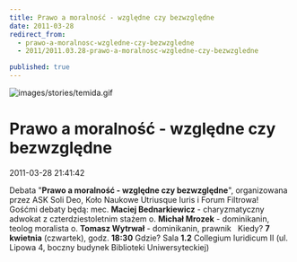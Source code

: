 ```yaml
---
title: Prawo a moralność - względne czy bezwzględne
date: 2011-03-28
redirect_from: 
  - prawo-a-moralnosc-wzgledne-czy-bezwzgledne
  - 2011/2011.03.28-prawo-a-moralnosc-wzgledne-czy-bezwzgledne

published: true
---
```



![images/stories/temida.gif](images/stories/temida.gif)

# Prawo a moralność - względne czy bezwzględne

<time>2011-03-28 21:41:42</time>



Debata "**Prawo a moralność - względne czy bezwzględne**", organizowana przez ASK Soli Deo, Koło Naukowe Utriusque Iuris i Forum Filtrowa!
 
Gośćmi debaty będą:
mec. **Maciej Bednarkiewicz** - charyzmatyczny adwokat z czterdziestoletnim stażem
o. **Michał Mrozek** - dominikanin, teolog moralista
o. **Tomasz Wytrwał** - dominikanin, prawnik
 
Kiedy? **7 kwietnia** (czwartek), godz. **18:30**
Gdzie? Sala **1.2** Collegium Iuridicum II (ul. Lipowa 4, boczny budynek Biblioteki Uniwersyteckiej)
 


<!--CONTENT FROM OLD SERVER (jos before 2013): 

Debata "**Prawo a moralność - względne czy bezwzględne**", organizowana przez ASK Soli Deo, Koło Naukowe Utriusque Iuris i Forum Filtrowa!


 


Gośćmi debaty będą:


mec. **Maciej Bednarkiewicz** - charyzmatyczny adwokat z czterdziestoletnim stażem


o. **Michał Mrozek** - dominikanin, teolog moralista


o. **Tomasz Wytrwał** - dominikanin, prawnik


 


Kiedy? **7 kwietnia** (czwartek), godz. **18:30**


Gdzie? Sala **1.2** Collegium Iuridicum II (ul. Lipowa 4, boczny budynek Biblioteki Uniwersyteckiej)


 

-->

<!--{{json:{"created_date":"2011-03-28 21:41:42","publish_down":"0000-00-00 00:00:00","id":"112"}}}-->